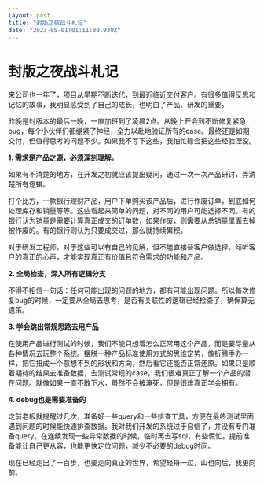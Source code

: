 ```yaml
---
layout: post
title: "封版之夜战斗札记"
date: "2023-05-01T01:11:00.930Z"
---
```

封版之夜战斗札记
========

来公司也一年了，项目从早期不断迭代，到最近临近交付客户。有很多值得反思和记忆的故事，我明显感受到了自己的成长，也明白了产品、研发的重要。

昨晚是封版本的最后一晚，一直加班到了凌晨2点。从晚上开会到不断修复紧急bug，每个小伙伴们都绷紧了神经，全力以赴地验证所有的case。最终还是如期交付，但值得思考的问题不少。如果我不写下这些，我怕忙碌会把这些经验湮没。

**1\. 需求是产品之源，必须深刻理解。**

如果有不清楚的地方，在开发之初就应该提出疑问，通过一次一次产品研讨，弄清楚所有逻辑。

打个比方，一款银行理财产品，用户下单购买该产品后，进行作废订单，到底如何处理库存和销量等等。这些看起来简单的问题，对不同的用户可能选择不同。有的银行认为销量是需要计算真正成交的订单数，如果作废，则需要从总销量里面去掉被作废的。有的银行则认为只要成交过，那么就持续累积。

对于研发工程师，对于这些可以有自己的见解，但不能直接替客户做选择。倾听客户的真正的心声，才能实现真正有价值且符合需求的功能和产品。

**2\. 全局检查，深入所有逻辑分支**

不得不相信一句话：任何可能出现的问题的地方，都有可能出现问题。所以每次修复bug的时候，一定要从全局去思考，是否有关联性的逻辑已经检查了，确保算无遗策。

**3\. 学会跳出常规思路去用产品**

在使用产品进行测试的时候，我们不能只想着怎么正常用这个产品，而是要尽量从各种情况去玩整个系统。摆脱一种产品标准使用方式的思维定势，像折腾手办一样，把它扭成一个意想不到的形状和方向，然后看它还能否正常还原。如果只是顺着期待的结果去准备数据，去测试常规的case，我们很难真正了解一个产品的潜在问题。就像如果一直不敢下水，虽然不会被淹死，但是很难真正学会拥有。

**4\. debug也是需要准备的**

之前老板就提醒过几次，准备好一些query和一些排查工具，方便在最终测试里面遇到问题的时候能快速排查数据。我对我们开发的系统过于自信了，并没有专门准备query。在连续发现一些异常数据的时候，临时再去写sql，有些慌忙。提前准备能让自己更从容，也能更快定位问题，减少不必要的debug时间。

现在已经走出了一百步，也要走向真正的世界，希望轻舟一过，山也向后，我更向前。